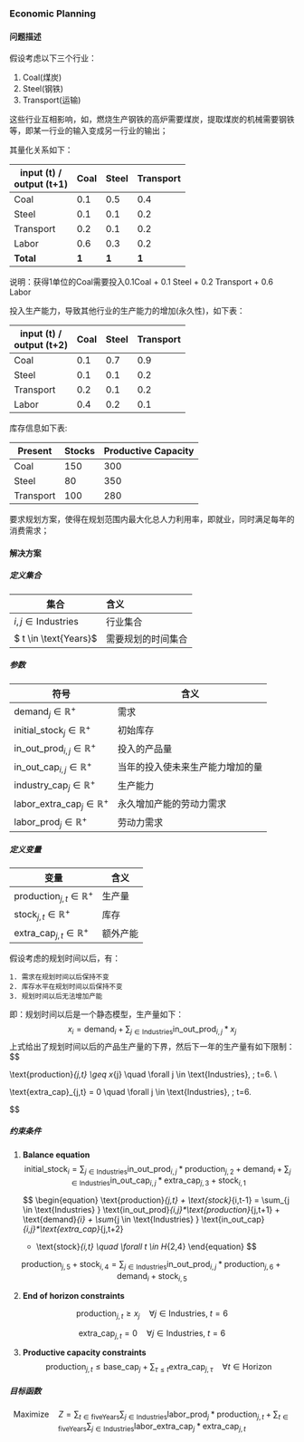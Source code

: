 ### Economic Planning

#### 问题描述

假设考虑以下三个行业：

1. Coal(煤炭)
2. Steel(钢铁)
3. Transport(运输)

这些行业互相影响，如，燃烧生产钢铁的高炉需要煤炭，提取煤炭的机械需要钢铁等，即某一行业的输入变成另一行业的输出；

其量化关系如下：

| input (t) / <br /> output (t+1) | Coal | Steel | Transport |
| --- | --- | --- | --- |
| Coal | 0.1 | 0.5 | 0.4 |
| Steel | 0.1 | 0.1 | 0.2 |
| Transport | 0.2 | 0.1 | 0.2 |
| Labor | 0.6 | 0.3 | 0.2 |
|**Total**  | **1** | **1** | **1**|

说明：获得1单位的Coal需要投入0.1Coal + 0.1 Steel + 0.2 Transport + 0.6 Labor

投入生产能力，导致其他行业的生产能力的增加(永久性)，如下表：

| input (t) / <br /> output (t+2) | Coal | Steel | Transport |
| --- | --- | --- | --- |
| Coal | 0.1 | 0.7 | 0.9 |
| Steel | 0.1 | 0.1 | 0.2 |
| Transport | 0.2 | 0.1 | 0.2 |
| Labor | 0.4 | 0.2 | 0.1 |

库存信息如下表:

| Present | Stocks | Productive Capacity |
| --- | --- | --- |
| Coal | 150 | 300 |
| Steel | 80 | 350 |
| Transport | 100 | 280 |

要求规划方案，使得在规划范围内最大化总人力利用率，即就业，同时满足每年的消费需求；



#### 解决方案

##### 定义集合

| 集合                        | 含义               |
| --------------------------- | :----------------- |
| $i,j \in \text{Industries}$ | 行业集合           |
| $ t \in \text{Years}$       | 需要规划的时间集合 |

##### 参数

| 符号                                          | 含义                             |
| --------------------------------------------- | -------------------------------- |
| $\text{demand}_{j} \in \mathbb{R}^+$          | 需求                             |
| $\text{initial_stock}_{j} \in \mathbb{R}^+$   | 初始库存                         |
| $\text{in_out_prod}_{i,j} \in \mathbb{R}^+$   | 投入的产品量                     |
| $\text{in_out_cap}_{i,j} \in \mathbb{R}^+$    | 当年的投入使未来生产能力增加的量 |
| $\text{industry_cap}_{j} \in \mathbb{R}^+$    | 生产能力                         |
| $\text{labor_extra_cap}_{j} \in \mathbb{R}^+$ | 永久增加产能的劳动力需求         |
| $\text{labor_prod}_{j} \in \mathbb{R}^+$      | 劳动力需求                       |

##### 定义变量

| 变量                                       | 含义     |
| ------------------------------------------ | -------- |
| $\text{production}_{j,t} \in \mathbb{R}^+$ | 生产量   |
| $\text{stock}_{j,t} \in \mathbb{R}^+$      | 库存     |
| $\text{extra_cap}_{j,t} \in \mathbb{R}^+$  | 额外产能 |

假设考虑的规划时间以后，有：

	1. 需求在规划时间以后保持不变
 	2. 库存水平在规划时间以后保持不变
 	3. 规划时间以后无法增加产能

即：规划时间以后是一个静态模型，生产量如下：
$$
\begin{equation}
x_{i} = \text{demand}_{i} + \sum_{j \in \text{Industries} } \text{in_out_prod}_{i,j} * x_{j}
\end{equation}
$$
上式给出了规划时间以后的产品生产量的下界，然后下一年的生产量有如下限制：
$$

\text{production}_{j,t} \geq x_{j} \quad \forall j \in \text{Industries}, \; t=6. \\

\text{extra_cap}_{j,t} = 0 \quad \forall j \in \text{Industries}, \; t=6.
$$

##### 约束条件

1. **Balance equation**
   $$
   \begin{equation}
   \text{initial_stock}_{i} = \sum_{j \in \text{Industries} } \text{in_out_prod}_{i,j}*\text{production}_{j,2}+\text{demand}_{i} + \sum_{j \in \text{Industries} } \text{in_out_cap}_{i,j}*\text{extra_cap}_{j,3} +
   \text{stock}_{i,1}
   \end{equation}
   $$
   
   $$
   \begin{equation}
   \text{production}_{j,t} + \text{stock}_{i,t-1} =
   \sum_{j \in \text{Industries} } \text{in_out_prod}_{i,j}*\text{production}_{j,t+1} + \text{demand}_{i} +
   \sum_{j \in \text{Industries} } \text{in_out_cap}_{i,j}*\text{extra_cap}_{j,t+2} 
   + \text{stock}_{i,t} \quad \forall t \in H_{2,4}
   \end{equation}
   $$

$$
\begin{equation}
\text{production}_{j,5} + \text{stock}_{i,4} =
\sum_{j \in \text{Industries} } \text{in_out_prod}_{i,j}*\text{production}_{j,6}  +
\text{demand}_{i} + \text{stock}_{i,5}
\end{equation}
$$

2. **End of horizon constraints**

$$
\text{production}_{j,t} \geq x_{j} \quad \forall j \in \text{Industries}, \; t=6 
$$

$$
\text{extra_cap}_{j,t} = 0 \quad \forall j \in \text{Industries}, \; t=6
$$

3. **Productive capacity constraints**
   $$
   \begin{equation}
   \text{production}_{j,t} \leq \text{base_cap}_{j} + \sum_{\tau \leq t} \text{extra_cap}_{j,\tau} \quad \forall t \in \text{Horizon}
   \end{equation}
   $$

##### 目标函数

$$
\begin{equation}
\text{Maximize} \quad Z =
\sum_{t \in \text{fiveYears} } \sum_{j \in \text{Industries} } \text{labor_prod}_{j}*\text{production}_{j,t} +
\sum_{t \in \text{fiveYears} } \sum_{j \in \text{Industries} } \text{labor_extra_cap}_{j}*\text{extra_cap}_{j,t}
\end{equation}
$$

